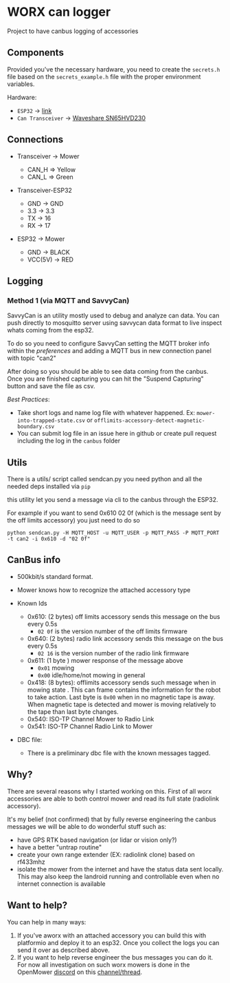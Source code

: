 # WORX can logger

Project to have canbus logging of accessories 

## Components

Provided you've the necessary hardware, you need to create the `secrets.h` file based on the `secrets_example.h` file with the proper environment variables.

Hardware:

* `ESP32` -> [link](https://amzn.to/3pe0XVP)
* `Can Transceiver` -> [Waveshare SN65HVD230](https://www.banggood.com/Waveshare-SN65HVD230-CAN-Bus-Module-Communication-CAN-Bus-Transceiver-Development-Board-p-1693712.html?rmmds=myorder&cur_warehouse=CN)

## Connections

  * Transceiver -> Mower
  
    * CAN_H => Yellow
    * CAN_L => Green
  
  * Transceiver-ESP32

    * GND -> GND
    * 3.3 -> 3.3
    * TX -> 16
    * RX -> 17
  
  * ESP32 -> Mower

    * GND -> BLACK
    * VCC(5V) -> RED

## Logging

### Method 1 (via MQTT and SavvyCan)

SavvyCan is an utility mostly used to debug and analyze can data. You can push directly to mosquitto server using savvycan data format to live inspect whats coming from the esp32.

To do so you need to configure SavvyCan setting the MQTT broker info within the *preferences* and adding a MQTT bus in new connection panel with topic "can2"

After doing so you should be able to see data coming from the canbus. Once you are finished capturing you can hit the "Suspend Capturing" button and save the file as csv. 

*Best Practices*:

  * Take short logs and name log file with whatever happened. Ex: `mower-into-trapped-state.csv` or `offlimits-accessory-detect-magnetic-boundary.csv`
  * You can submit log file in an issue here in github or create pull request including the log in the `canbus` folder


## Utils

There is a utils/ script called sendcan.py you need python and all the needed deps installed via `pip`

this utility let you send a message via cli to the canbus through the ESP32. 

For example if you want to send 0x610 02 0f (which is the message sent by the off limits accessory) you just need to do so

```
python sendcan.py -H MQTT_HOST -u MQTT_USER -p MQTT_PASS -P MQTT_PORT -t can2 -i 0x610 -d "02 0f"
```
## CanBus info

  * 500kbit/s standard format.
  * Mower knows how to recognize the attached accessory type
  * Known Ids

    * 0x610: (2 bytes) off limits accessory sends this message on the bus every 0.5s
        * `02 0f` is the version number of the off limits firmware
    * 0x640: (2 bytes) radio link accessory sends this message on the bus every 0.5s
        * `02 16` is the version number of the radio link firmware
    * 0x611: (1 byte ) mower response of the message above
        * `0x01` mowing
        * `0x00` idle/home/not mowing in general
    * 0x418: (8 bytes): offlimits accessory sends such message when in mowing state . This can frame contains the information for the robot to take action. Last byte is `0x00` when in no magnetic tape is away. When magnetic tape is detected and mower is moving relatively to the tape than last byte changes. 
    * 0x540: ISO-TP Channel Mower to Radio Link
    * 0x541: ISO-TP Channel Radio Link to Mower
  * DBC file:

    * There is a preliminary dbc file with the known messages tagged.


## Why?
  
There are several reasons why I started working on this. First of all worx accessories are able to both control mower and read its full state (radiolink accessory). 

It's my belief (not confirmed) that by fully reverse engineering the canbus messages we will be able to do wonderful stuff such as:

  * have GPS RTK based navigation (or lidar or vision only?)
  * have a better "untrap routine"
  * create your own range extender (EX: radiolink clone) based on rf433mhz 
  * isolate the mower from the internet and have the status data sent locally. This may also keep the landroid running and controllable even when no internet connection is available

## Want to help?

You can help in many ways:

  1. If you've  aworx with an attached accessory you can build this with platformio and deploy it to an esp32. Once you collect the logs you can send it over as described above.
  2. If you want to help reverse engineer the bus messages you can do it. For now all investigation on such worx mowers is done in the OpenMower [discord](https://discord.gg/jE7QNaSxW7) on this  [channel/thread](https://discord.com/channels/958476543846412329/966633787133947914).


